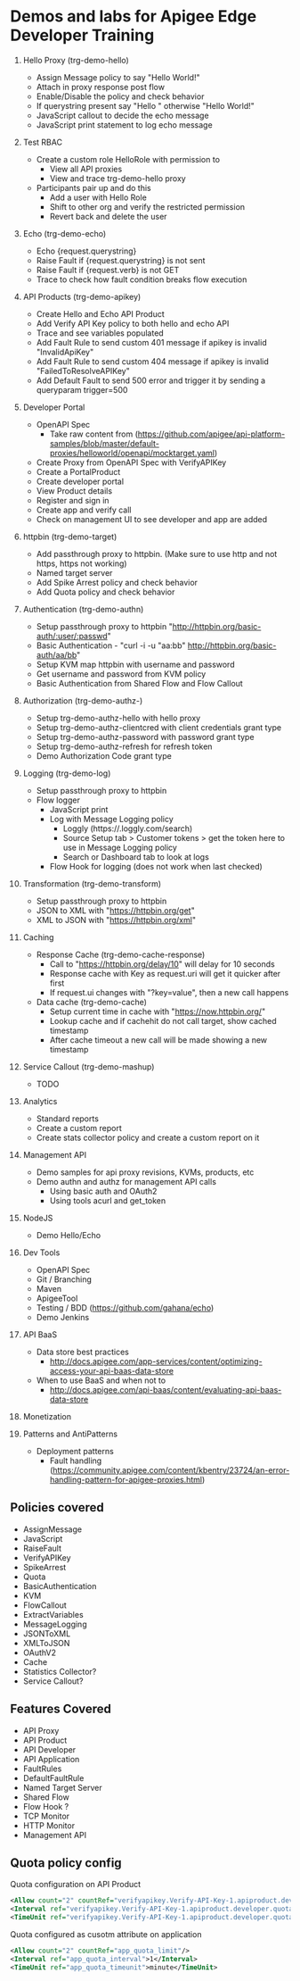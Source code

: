 # Demos and labs for Apigee Edge Developer Training

1. Hello Proxy (trg-demo-hello)
	- Assign Message policy to say "Hello World!"
	- Attach in proxy response post flow
	- Enable/Disable the policy and check behavior
	- If querystring present say "Hello <querystring>" otherwise "Hello World!"
	- JavaScript callout to decide the echo message
	- JavaScript print statement to log echo message
2. Test RBAC
	- Create a custom role HelloRole with permission to 
		+ View all API proxies
		+ View and trace trg-demo-hello proxy
	- Participants pair up and do this
		+ Add a user with Hello Role
		+ Shift to other org and verify the restricted permission
		+ Revert back and delete the user
3. Echo (trg-demo-echo)
	- Echo {request.querystring}
	- Raise Fault if {request.querystring} is not sent
	- Raise Fault if {request.verb} is not GET
	- Trace to check how fault condition breaks flow execution
4. API Products (trg-demo-apikey)
	- Create Hello and Echo API Product
	- Add Verify API Key policy to both hello and echo API
	- Trace and see variables populated
	- Add Fault Rule to send custom 401 message if apikey is invalid "InvalidApiKey"
	- Add Fault Rule to send custom 404 message if apikey is invalid "FailedToResolveAPIKey"
	- Add Default Fault to send 500 error and trigger it by sending a queryparam trigger=500
5. Developer Portal
	- OpenAPI Spec 
		+ Take raw content from (https://github.com/apigee/api-platform-samples/blob/master/default-proxies/helloworld/openapi/mocktarget.yaml)
	- Create Proxy from OpenAPI Spec with VerifyAPIKey
	- Create a PortalProduct
	- Create developer portal
	- View Product details
	- Register and sign in
	- Create app and verify call
	- Check on management UI to see developer and app are added
6. httpbin (trg-demo-target)
	- Add passthrough proxy to httpbin. (Make sure to use http and not https, https not working)
	- Named target server
	- Add Spike Arrest policy and check behavior
	- Add Quota policy and check behavior
7. Authentication (trg-demo-authn)
	- Setup passthrough proxy to httpbin "http://httpbin.org/basic-auth/:user/:passwd"
	- Basic Authentication - "curl -i -u "aa:bb" http://httpbin.org/basic-auth/aa/bb"
	- Setup KVM map httpbin with username and password
	- Get username and password from KVM policy
	- Basic Authentication from Shared Flow and Flow Callout
8. Authorization (trg-demo-authz-)
	- Setup trg-demo-authz-hello with hello proxy
	- Setup trg-demo-authz-clientcred with client credentials grant type
	- Setup trg-demo-authz-password with password grant type
	- Setup trg-demo-authz-refresh for refresh token
	- Demo Authorization Code grant type
9. Logging (trg-demo-log)
	- Setup passthrough proxy to httpbin
	- Flow logger
		+ JavaScript print
		+ Log with Message Logging policy 
			- Loggly (https://<username>.loggly.com/search)
			- Source Setup tab > Customer tokens > get the token here to use in Message Logging policy
			- Search or Dashboard tab to look at logs
		+ Flow Hook for logging (does not work when last checked)
10. Transformation (trg-demo-transform)
	- Setup passthrough proxy to httpbin
	- JSON to XML with "https://httpbin.org/get"
	- XML to JSON with "https://httpbin.org/xml"
11. Caching
	- Response Cache (trg-demo-cache-response)
		+ Call to "https://httpbin.org/delay/10" will delay for 10 seconds
		+ Response cache with Key as request.uri will get it quicker after first
		+ If request.ui changes with "?key=value", then a new call happens
	- Data cache (trg-demo-cache)
		+ Setup current time in cache with "https://now.httpbin.org/"
		+ Lookup cache and if cachehit do not call target, show cached timestamp
		+ After cache timeout a new call will be made showing a new timestamp
12. Service Callout (trg-demo-mashup)
	- TODO
13. Analytics
	- Standard reports
	- Create a custom report
	- Create stats collector policy and create a custom report on it
14. Management API
	- Demo samples for api proxy revisions, KVMs, products, etc
	- Demo authn and authz for management API calls
		+ Using basic auth and OAuth2
		+ Using tools acurl and get_token
15. NodeJS
	- Demo Hello/Echo
16. Dev Tools
	- OpenAPI Spec
	- Git / Branching
	- Maven
	- ApigeeTool
	- Testing / BDD (https://github.com/gahana/echo)
	- Demo Jenkins
17. API BaaS
	- Data store best practices
		+ http://docs.apigee.com/app-services/content/optimizing-access-your-api-baas-data-store
	- When to use BaaS and when not to
		+ http://docs.apigee.com/api-baas/content/evaluating-api-baas-data-store
18. Monetization

19. Patterns and AntiPatterns
	- Deployment patterns
		+ Fault handling (https://community.apigee.com/content/kbentry/23724/an-error-handling-pattern-for-apigee-proxies.html)


## Policies covered

- AssignMessage
- JavaScript
- RaiseFault
- VerifyAPIKey
- SpikeArrest
- Quota
- BasicAuthentication
- KVM
- FlowCallout
- ExtractVariables
- MessageLogging
- JSONToXML
- XMLToJSON
- OAuthV2
- Cache
- Statistics Collector?
- Service Callout?


## Features Covered
- API Proxy
- API Product
- API Developer
- API Application
- FaultRules
- DefaultFaultRule
- Named Target Server
- Shared Flow
- Flow Hook ?
- TCP Monitor
- HTTP Monitor
- Management API

## Quota policy config
Quota configuration on API Product

```xml
<Allow count="2" countRef="verifyapikey.Verify-API-Key-1.apiproduct.developer.quota.limit"/>
<Interval ref="verifyapikey.Verify-API-Key-1.apiproduct.developer.quota.interval">1</Interval>
<TimeUnit ref="verifyapikey.Verify-API-Key-1.apiproduct.developer.quota.timeunit">minute</TimeUnit>
```

Quota configured as cusotm attribute on application

```xml
<Allow count="2" countRef="app_quota_limit"/>
<Interval ref="app_quota_interval">1</Interval>
<TimeUnit ref="app_quota_timeunit">minute</TimeUnit>
```


